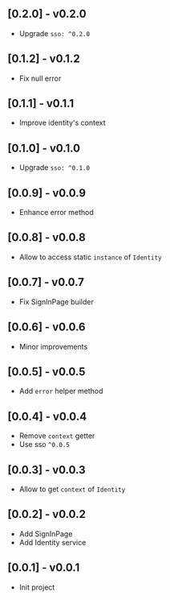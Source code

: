 ## [0.2.0] - v0.2.0

* Upgrade `sso: ^0.2.0`

## [0.1.2] - v0.1.2

* Fix null error

## [0.1.1] - v0.1.1

* Improve identity's context

## [0.1.0] - v0.1.0

* Upgrade `sso: ^0.1.0`

## [0.0.9] - v0.0.9

* Enhance error method

## [0.0.8] - v0.0.8

* Allow to access static `instance` of `Identity`

## [0.0.7] - v0.0.7

* Fix SignInPage builder

## [0.0.6] - v0.0.6

* Minor improvements

## [0.0.5] - v0.0.5

* Add `error` helper method

## [0.0.4] - v0.0.4

* Remove `context` getter
* Use sso `^0.0.5`

## [0.0.3] - v0.0.3

* Allow to get `context` of `Identity`

## [0.0.2] - v0.0.2

* Add SignInPage
* Add Identity service

## [0.0.1] - v0.0.1

* Init project
